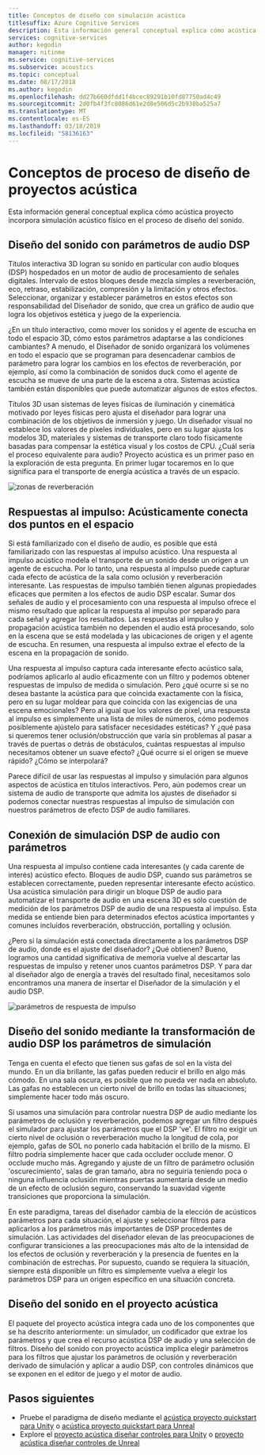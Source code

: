 ```yaml
---
title: Conceptos de diseño con simulación acústica
titlesuffix: Azure Cognitive Services
description: Esta información general conceptual explica cómo acústica proyecto incorpora acústico simulación para el proceso de diseño de sonido.
services: cognitive-services
author: kegodin
manager: nitinme
ms.service: cognitive-services
ms.subservice: acoustics
ms.topic: conceptual
ms.date: 08/17/2018
ms.author: kegodin
ms.openlocfilehash: dd27b660dfdd1f4bcec89291b10fd87750ad4c49
ms.sourcegitcommit: 2d0fb4f3fc8086d61e2d8e506d5c2b930ba525a7
ms.translationtype: MT
ms.contentlocale: es-ES
ms.lasthandoff: 03/18/2019
ms.locfileid: "58136163"
---
```

# <a name="project-acoustics-design-process-concepts"></a>Conceptos de proceso de diseño de proyectos acústica

Esta información general conceptual explica cómo acústica proyecto incorpora simulación acústico físico en el proceso de diseño del sonido.

## <a name="sound-design-with-audio-dsp-parameters"></a>Diseño del sonido con parámetros de audio DSP

Títulos interactiva 3D logran su sonido en particular con audio bloques (DSP) hospedados en un motor de audio de procesamiento de señales digitales. Intervalo de estos bloques desde mezcla simples a reverberación, eco, retraso, estabilización, compresión y la limitación y otros efectos. Seleccionar, organizar y establecer parámetros en estos efectos son responsabilidad del Diseñador de sonido, que crea un gráfico de audio que logra los objetivos estética y juego de la experiencia.

¿En un título interactivo, como mover los sonidos y el agente de escucha en todo el espacio 3D, cómo estos parámetros adaptarse a las condiciones cambiantes? A menudo, el Diseñador de sonido organizará los volúmenes en todo el espacio que se programan para desencadenar cambios de parámetro para lograr los cambios en los efectos de reverberación, por ejemplo, así como la combinación de sonidos duck como el agente de escucha se mueve de una parte de la escena a otra. Sistemas acústica también están disponibles que puede automatizar algunos de estos efectos.

Títulos 3D usan sistemas de leyes físicas de iluminación y cinemática motivado por leyes físicas pero ajusta el diseñador para lograr una combinación de los objetivos de inmersión y juego. Un diseñador visual no establece los valores de píxeles individuales, pero en su lugar ajusta los modelos 3D, materiales y sistemas de transporte claro todo físicamente basadas para compensar la estética visual y los costos de CPU. ¿Cuál sería el proceso equivalente para audio? Proyecto acústica es un primer paso en la exploración de esta pregunta. En primer lugar tocaremos en lo que significa para el transporte de energía acústica a través de un espacio.

![zonas de reverberación](media/reverb-zones-altspace.png)

## <a name="impulse-responses-acoustically-connecting-two-points-in-space"></a>Respuestas al impulso: Acústicamente conecta dos puntos en el espacio

Si está familiarizado con el diseño de audio, es posible que está familiarizado con las respuestas al impulso acústico. Una respuesta al impulso acústico modela el transporte de un sonido desde un origen a un agente de escucha. Por lo tanto, una respuesta al impulso puede capturar cada efecto de acústica de la sala como oclusión y reverberación interesante. Las respuestas de impulso también tienen algunas propiedades eficaces que permiten a los efectos de audio DSP escalar. Sumar dos señales de audio y el procesamiento con una respuesta al impulso ofrece el mismo resultado que aplicar la respuesta al impulso por separado para cada señal y agregar los resultados. Las respuestas al impulso y propagación acústica también no dependen el audio está procesando, solo en la escena que se está modelada y las ubicaciones de origen y el agente de escucha. En resumen, una respuesta al impulso extrae el efecto de la escena en la propagación de sonido.

Una respuesta al impulso captura cada interesante efecto acústico sala, podríamos aplicarlo al audio eficazmente con un filtro y podemos obtener respuestas de impulso de medida o simulación. Pero ¿qué ocurre si se no desea bastante la acústica para que coincida exactamente con la física, pero en su lugar moldear para que coincida con las exigencias de una escena emocionales? Pero al igual que los valores de píxel, una respuesta al impulso es simplemente una lista de miles de números, cómo podemos posiblemente ajústelo para satisfacer necesidades estéticas? Y ¿qué pasa si queremos tener oclusión/obstrucción que varía sin problemas al pasar a través de puertas o detrás de obstáculos, cuántas respuestas al impulso necesitamos obtener un suave efecto? ¿Qué ocurre si el origen se mueve rápido? ¿Cómo se interpolará?

Parece difícil de usar las respuestas al impulso y simulación para algunos aspectos de acústica en títulos interactivos. Pero, aún podemos crear un sistema de audio de transporte que admita los ajustes de diseñador si podemos conectar nuestras respuestas al impulso de simulación con nuestros parámetros de efecto DSP de audio familiares.

## <a name="connecting-simulation-to-audio-dsp-with-parameters"></a>Conexión de simulación DSP de audio con parámetros

Una respuesta al impulso contiene cada interesantes (y cada carente de interés) acústico efecto. Bloques de audio DSP, cuando sus parámetros se establecen correctamente, pueden representar interesante efecto acústico. Usa acústica simulación para dirigir un bloque DSP de audio para automatizar el transporte de audio en una escena 3D es sólo cuestión de medición de los parámetros DSP de audio de una respuesta al impulso. Esta medida se entiende bien para determinados efectos acústica importantes y comunes incluidos reverberación, obstrucción, portalling y oclusión.

¿Pero si la simulación está conectada directamente a los parámetros DSP de audio, donde es el ajuste del diseñador? ¿Qué obtienen? Bueno, logramos una cantidad significativa de memoria vuelve al descartar las respuestas de impulso y retener unos cuantos parámetros DSP. Y para dar al diseñador algo de energía a través del resultado final, necesitamos solo encontramos una manera de insertar el Diseñador de la simulación y el audio DSP.

![parámetros de respuesta de impulso](media/acoustic-parameters.png)

## <a name="sound-design-by-transforming-audio-dsp-parameters-from-simulation"></a>Diseño del sonido mediante la transformación de audio DSP los parámetros de simulación

Tenga en cuenta el efecto que tienen sus gafas de sol en la vista del mundo. En un día brillante, las gafas pueden reducir el brillo en algo más cómodo. En una sala oscura, es posible que no pueda ver nada en absoluto. Las gafas no establecen un cierto nivel de brillo en todas las situaciones; simplemente hacer todo más oscuro.

Si usamos una simulación para controlar nuestra DSP de audio mediante los parámetros de oclusión y reverberación, podemos agregar un filtro después el simulador para ajustar los parámetros que el DSP 've'. El filtro no exigir un cierto nivel de oclusión o reverberación mucho la longitud de cola, por ejemplo, gafas de SOL no ponerlo cada habitación el brillo de la mismo. El filtro podría simplemente hacer que cada occluder occlude menor. O occlude mucho más. Agregando y ajuste de un filtro de parámetro oclusión 'oscurecimiento', salas de gran tamaño, abra no seguiría teniendo poca o ninguna influencia oclusión mientras puertas aumentaría desde un medio de un efecto de oclusión seguro, conservando la suavidad vigente transiciones que proporciona la simulación.

En este paradigma, tareas del diseñador cambia de la elección de acústicos parámetros para cada situación, el ajuste y seleccionar filtros para aplicarlos a los parámetros más importantes de DSP procedentes de simulación. Las actividades del diseñador elevan de las preocupaciones de configurar transiciones a las preocupaciones más alto de la intensidad de los efectos de oclusión y reverberación y la presencia de fuentes en la combinación de estrechas. Por supuesto, cuando se requiera la situación, siempre está disponible un filtro es simplemente vuelva a elegir los parámetros DSP para un origen específico en una situación concreta.

## <a name="sound-design-in-project-acoustics"></a>Diseño del sonido en el proyecto acústica

El paquete del proyecto acústica integra cada uno de los componentes que se ha descrito anteriormente: un simulador, un codificador que extrae los parámetros y que crea el recurso acústica DSP de audio y una selección de filtros. Diseño del sonido con proyecto acústica implica elegir parámetros para los filtros que ajustar los parámetros de oclusión y reverberación derivado de simulación y aplicar a audio DSP, con controles dinámicos que se exponen en el editor de juego y el motor de audio.

## <a name="next-steps"></a>Pasos siguientes
* Pruebe el paradigma de diseño mediante el [acústica proyecto quickstart para Unity](unity-quickstart.md) o [acústica proyecto quickstart para Unreal](unreal-quickstart.md)
* Explore el [proyecto acústica diseñar controles para Unity](unity-workflow.md) o [proyecto acústica diseñar controles de Unreal](unreal-workflow.md)

